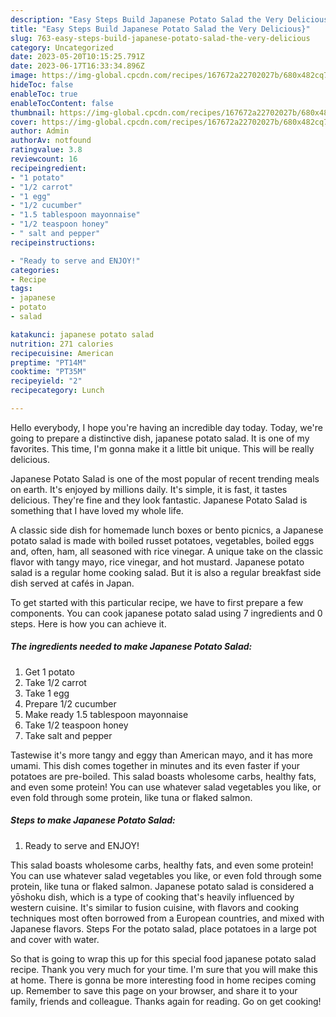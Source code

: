 ```yaml
---
description: "Easy Steps Build Japanese Potato Salad the Very Delicious}"
title: "Easy Steps Build Japanese Potato Salad the Very Delicious}"
slug: 763-easy-steps-build-japanese-potato-salad-the-very-delicious
category: Uncategorized
date: 2023-05-20T10:15:25.791Z
date: 2023-06-17T16:33:34.896Z
image: https://img-global.cpcdn.com/recipes/167672a22702027b/680x482cq70/japanese-potato-salad-recipe-main-photo.jpg
hideToc: false
enableToc: true
enableTocContent: false
thumbnail: https://img-global.cpcdn.com/recipes/167672a22702027b/680x482cq70/japanese-potato-salad-recipe-main-photo.jpg
cover: https://img-global.cpcdn.com/recipes/167672a22702027b/680x482cq70/japanese-potato-salad-recipe-main-photo.jpg
author: Admin
authorAv: notfound
ratingvalue: 3.8
reviewcount: 16
recipeingredient:
- "1 potato"
- "1/2 carrot"
- "1 egg"
- "1/2 cucumber"
- "1.5 tablespoon mayonnaise"
- "1/2 teaspoon honey"
- " salt and pepper"
recipeinstructions:

- "Ready to serve and ENJOY!"
categories:
- Recipe
tags:
- japanese
- potato
- salad

katakunci: japanese potato salad 
nutrition: 271 calories
recipecuisine: American
preptime: "PT14M"
cooktime: "PT35M"
recipeyield: "2"
recipecategory: Lunch

---
```



Hello everybody, I hope you're having an incredible day today. Today, we're going to prepare a distinctive dish, japanese potato salad. It is one of my favorites. This time, I'm gonna make it a little bit unique. This will be really delicious.

Japanese Potato Salad is one of the most popular of recent trending meals on earth. It's enjoyed by millions daily. It's simple, it is fast, it tastes delicious. They're fine and they look fantastic. Japanese Potato Salad is something that I have loved my whole life.

A classic side dish for homemade lunch boxes or bento picnics, a Japanese potato salad is made with boiled russet potatoes, vegetables, boiled eggs and, often, ham, all seasoned with rice vinegar. A unique take on the classic flavor with tangy mayo, rice vinegar, and hot mustard. Japanese potato salad is a regular home cooking salad. But it is also a regular breakfast side dish served at cafés in Japan.


To get started with this particular recipe, we have to first prepare a few components. You can cook japanese potato salad using 7 ingredients and 0 steps. Here is how you can achieve it.

<!--inarticleads1-->

##### The ingredients needed to make Japanese Potato Salad:

1. Get 1 potato
1. Take 1/2 carrot
1. Take 1 egg
1. Prepare 1/2 cucumber
1. Make ready 1.5 tablespoon mayonnaise
1. Take 1/2 teaspoon honey
1. Take  salt and pepper


Tastewise it&#39;s more tangy and eggy than American mayo, and it has more umami. This dish comes together in minutes and its even faster if your potatoes are pre-boiled. This salad boasts wholesome carbs, healthy fats, and even some protein! You can use whatever salad vegetables you like, or even fold through some protein, like tuna or flaked salmon. 

<!--inarticleads2-->

##### Steps to make Japanese Potato Salad:


1. Ready to serve and ENJOY!

This salad boasts wholesome carbs, healthy fats, and even some protein! You can use whatever salad vegetables you like, or even fold through some protein, like tuna or flaked salmon. Japanese potato salad is considered a yōshoku dish, which is a type of cooking that&#39;s heavily influenced by western cuisine. It&#39;s similar to fusion cuisine, with flavors and cooking techniques most often borrowed from a European countries, and mixed with Japanese flavors. Steps For the potato salad, place potatoes in a large pot and cover with water. 

So that is going to wrap this up for this special food japanese potato salad recipe. Thank you very much for your time. I'm sure that you will make this at home. There is gonna be more interesting food in home recipes coming up. Remember to save this page on your browser, and share it to your family, friends and colleague. Thanks again for reading. Go on get cooking!
